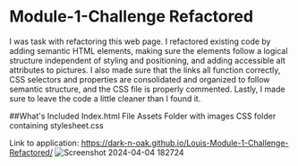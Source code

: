 # Module-1-Challenge Refactored
I was task with refactoring this web page. I refactored existing code by adding semantic HTML elements, making sure the elements follow a logical structure independent of styling and positioning, and adding accessible alt attributes to pictures.
I also made sure that the links all function correctly, CSS selectors and properties are consolidated and organized to follow semantic structure, and the CSS file is properly commented. Lastly, I made sure to leave the code a little cleaner than I found it.

##What's Included
Index.html File
Assets Folder with images
CSS folder containing stylesheet.css

Link to application: https://dark-n-oak.github.io/Louis-Module-1-Challenge-Refactored/
![Screenshot 2024-04-04 182724](https://github.com/Dark-N-Oak/Louis-Module-1-Challenge-Refactored/assets/163933013/35bbd9fb-6c15-4bea-91c8-e0b31fde93af)
